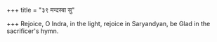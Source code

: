 +++
title = "३९ मन्दस्वा सु"

+++
Rejoice, O Indra, in the light, rejoice in Saryandyan, be Glad in the sacrificer's hymn.
